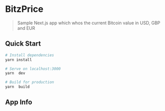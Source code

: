 # BitzPrice

> Sample Next.js app which whos the current Bitcoin value in USD, GBP and EUR

## Quick Start

``` bash
# Install dependencies
yarn install

# Serve on localhost:3000
yarn  dev

# Build for production
yarn  build
```

## App Info